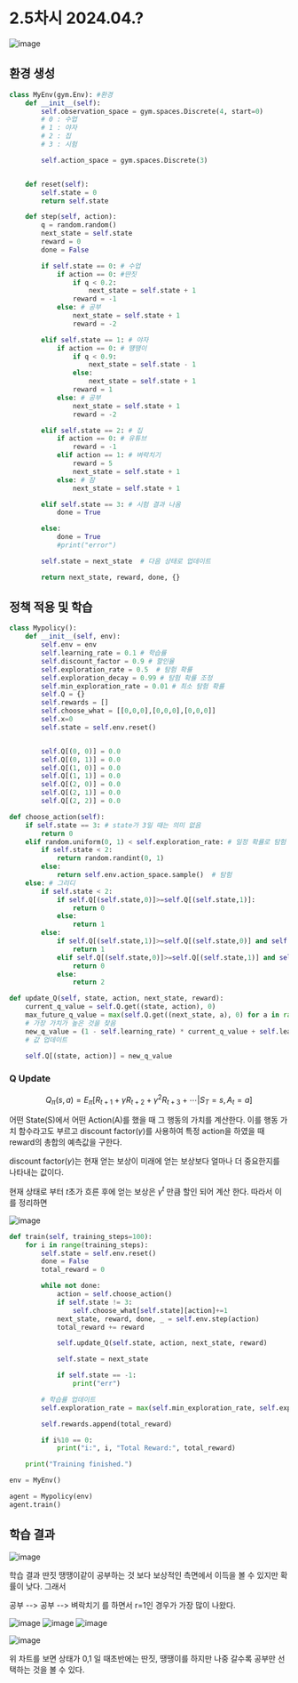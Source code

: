 # 2.5차시 2024.04.?

![image](https://github.com/nkmin0/2024_RL/assets/162765658/516ff8da-273c-4455-8493-c7b2ddbdea5c)

## 환경 생성

```python
class MyEnv(gym.Env): #환경
    def __init__(self):
        self.observation_space = gym.spaces.Discrete(4, start=0)
        # 0 : 수업
        # 1 : 야자
        # 2 : 집
        # 3 : 시험

        self.action_space = gym.spaces.Discrete(3)


    def reset(self):
        self.state = 0
        return self.state

    def step(self, action):
        q = random.random()
        next_state = self.state
        reward = 0
        done = False

        if self.state == 0: # 수업
            if action == 0: #딴짓
                if q < 0.2:
                    next_state = self.state + 1
                reward = -1
            else: # 공부
                next_state = self.state + 1
                reward = -2

        elif self.state == 1: # 야자
            if action == 0: # 떙땡이
                if q < 0.9:
                    next_state = self.state - 1
                else:
                    next_state = self.state + 1
                reward = 1
            else: # 공부
                next_state = self.state + 1
                reward = -2

        elif self.state == 2: # 집
            if action == 0: # 유튜브
                reward = -1
            elif action == 1: # 벼락치기
                reward = 5
                next_state = self.state + 1
            else: # 잠
                next_state = self.state + 1

        elif self.state == 3: # 시험 결과 나옴
            done = True

        else:
            done = True
            #print("error")

        self.state = next_state  # 다음 상태로 업데이트

        return next_state, reward, done, {}

```

## 정책 적용 및 학습

```python
class Mypolicy():
    def __init__(self, env):
        self.env = env
        self.learning_rate = 0.1 # 학습률
        self.discount_factor = 0.9 # 할인율
        self.exploration_rate = 0.5  # 탐험 확률
        self.exploration_decay = 0.99 # 탐험 확률 조정
        self.min_exploration_rate = 0.01 # 최소 탐험 확률
        self.Q = {}
        self.rewards = []
        self.choose_what = [[0,0,0],[0,0,0],[0,0,0]]
        self.x=0
        self.state = self.env.reset()


        self.Q[(0, 0)] = 0.0
        self.Q[(0, 1)] = 0.0
        self.Q[(1, 0)] = 0.0
        self.Q[(1, 1)] = 0.0
        self.Q[(2, 0)] = 0.0
        self.Q[(2, 1)] = 0.0
        self.Q[(2, 2)] = 0.0

```

```python
def choose_action(self):
    if self.state == 3: # state가 3일 때는 의미 없음
        return 0
    elif random.uniform(0, 1) < self.exploration_rate: # 일정 확률로 탐험
        if self.state < 2:
            return random.randint(0, 1)
        else:
            return self.env.action_space.sample()  # 탐험
    else: # 그리디
        if self.state < 2:
            if self.Q[(self.state,0)]>=self.Q[(self.state,1)]:
                return 0
            else:
                return 1
        else:
            if self.Q[(self.state,1)]>=self.Q[(self.state,0)] and self.Q[(self.state,1)]>=self.Q[(self.state,2)]:
                return 1
            elif self.Q[(self.state,0)]>=self.Q[(self.state,1)] and self.Q[(self.state,0)]>=self.Q[(self.state,2)]:
                return 0
            else:
                return 2
```

```python
def update_Q(self, state, action, next_state, reward):
    current_q_value = self.Q.get((state, action), 0)
    max_future_q_value = max(self.Q.get((next_state, a), 0) for a in range(self.env.action_space.n))
    # 가장 가치가 높은 것을 찾음
    new_q_value = (1 - self.learning_rate) * current_q_value + self.learning_rate * (reward + self.discount_factor * max_future_q_value)
    # 값 업데이트

    self.Q[(state, action)] = new_q_value
```
### Q Update

$$ Q_{\pi}(s,a) = E_{\pi}[R_{t+1} + \gamma R_{t+2} + \gamma^{2} R_{t+3} + \cdots | S_{T}=s, A_{t} = a] $$

어떤 State(S)에서 어떤 Action(A)를 했을 때 그 행동의 가치를 계산한다. 이를 행동 가치 함수라고도 부르고 discount factor($\gamma$)를 사용하여 특정 action을 하였을 때 reward의 총합의 예측값을 구한다.

discount factor($\gamma$)는 현재 얻는 보상이 미래에 얻는 보상보다 얼마나 더 중요한지를 나타내는 값이다.

현재 상태로 부터 $t$초가 흐른 후에 얻는 보상은 $\gamma^{t}$ 만큼 할인 되어 계산 한다. 따라서 이를 정리하면 

![image](https://github.com/nkmin0/2024_RL/assets/162765658/3402ad4a-2b10-46e1-b93e-f5dafe7f77c9)

```python
def train(self, training_steps=100):
    for i in range(training_steps):
        self.state = self.env.reset()
        done = False
        total_reward = 0

        while not done:
            action = self.choose_action()
            if self.state != 3:
                self.choose_what[self.state][action]+=1
            next_state, reward, done, _ = self.env.step(action)
            total_reward += reward

            self.update_Q(self.state, action, next_state, reward)

            self.state = next_state

            if self.state == -1:
                print("err")

        # 학습률 업데이트
        self.exploration_rate = max(self.min_exploration_rate, self.exploration_rate * self.exploration_decay)

        self.rewards.append(total_reward)

        if i%10 == 0:
            print("i:", i, "Total Reward:", total_reward)

    print("Training finished.")
```

```python
env = MyEnv()

agent = Mypolicy(env)
agent.train()
```

## 학습 결과

![image](https://github.com/nkmin0/2024_RL/assets/162765658/11fcf901-e00a-4cac-99d9-c9223a47fcba)

학습 결과 딴짓 땡땡이같이 공부하는 것 보다 보상적인 측면에서 이득을 볼 수 있지만 확률이 낮다. 그래서

공부 --> 공부 --> 벼락치기 를 하면서 r=1인 경우가 가장 많이 나왔다.

![image](https://github.com/nkmin0/2024_RL/assets/162765658/8a0f067a-a0eb-40d2-9bb8-ca35f6982d0f)
![image](https://github.com/nkmin0/2024_RL/assets/162765658/f288953c-fdf9-4fc1-8acd-11598a31ee82)
![image](https://github.com/nkmin0/2024_RL/assets/162765658/54f24842-3762-4a19-92c5-7b57bbc8b113)

![image](https://github.com/nkmin0/2024_RL/assets/162765658/e63485ab-57da-4897-abf1-07541b7a1872)

위 차트를 보면 상태가 0,1 일 때초반에는 딴짓, 땡땡이를 하지만 나중 갈수록 공부만 선택하는 것을 볼 수 있다.

